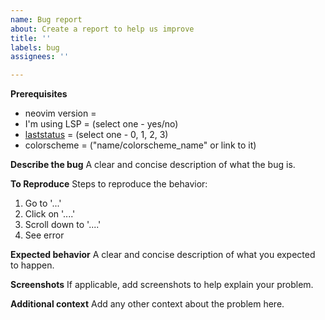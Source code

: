 ```yaml
---
name: Bug report
about: Create a report to help us improve
title: ''
labels: bug
assignees: ''

---
```


**Prerequisites**
- neovim version =
- I'm using LSP = (select one - yes/no)
- [laststatus](https://neovim.io/doc/user/options.html#'laststatus') = (select one - 0, 1, 2, 3)
- colorscheme = ("name/colorscheme_name" or link to it)

**Describe the bug**
A clear and concise description of what the bug is.

**To Reproduce**
Steps to reproduce the behavior:
1. Go to '...'
2. Click on '....'
3. Scroll down to '....'
4. See error

**Expected behavior**
A clear and concise description of what you expected to happen.

**Screenshots**
If applicable, add screenshots to help explain your problem.

**Additional context**
Add any other context about the problem here.
